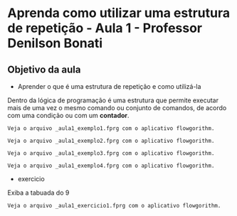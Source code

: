 # Aprenda como utilizar uma estrutura de repetição  - Aula 1 - Professor Denilson Bonati

## Objetivo da aula

* Aprender o que é uma estrutura de repetição e como utilizá-la

Dentro da lógica de programação é uma estrutura que permite executar mais de uma vez o mesmo comando ou conjunto de comandos, de acordo com uma condição ou com um **contador**.

`Veja o arquivo _aula1_exemplo1.fprg com o aplicativo flowgorithm.`

`Veja o arquivo _aula1_exemplo2.fprg com o aplicativo flowgorithm.`

`Veja o arquivo _aula1_exemplo3.fprg com o aplicativo flowgorithm.`

`Veja o arquivo _aula1_exemplo4.fprg com o aplicativo flowgorithm.`

* exercicio

Exiba a tabuada do 9

`Veja o arquivo _aula1_exercicio1.fprg com o aplicativo flowgorithm.`